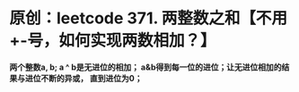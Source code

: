 # 原创：leetcode 371. 两整数之和【不用+-号，如何实现两数相加？】

**两个整数a, b; a ^ b是无进位的相加； a&amp;b得到每一位的进位；让无进位相加的结果与进位不断的异或， 直到进位为0；**

 
